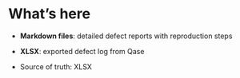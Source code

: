 # What’s here
- **Markdown files**: detailed defect reports with reproduction steps
- **XLSX**: exported defect log from Qase

- Source of truth: XLSX
